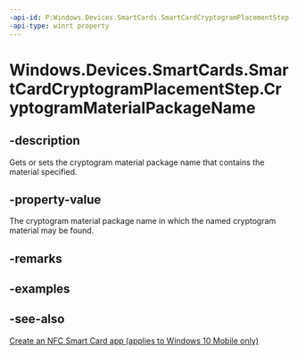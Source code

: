 ```yaml
---
-api-id: P:Windows.Devices.SmartCards.SmartCardCryptogramPlacementStep.CryptogramMaterialPackageName
-api-type: winrt property
---
```


<!-- Property syntax
public string CryptogramMaterialPackageName { get;  set; }
-->

# Windows.Devices.SmartCards.SmartCardCryptogramPlacementStep.CryptogramMaterialPackageName

## -description
Gets or sets the cryptogram material package name that contains the material specified.

## -property-value
The cryptogram material package name in which the named cryptogram material may be found.

## -remarks

## -examples

## -see-also
[Create an NFC Smart Card app (applies to Windows 10 Mobile only)](/windows/uwp/devices-sensors/host-card-emulation)
